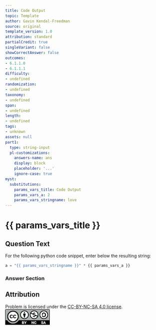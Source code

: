 ```yaml
---
title: Code Output
topic: Template
author: Gavin Kendal-Freedman
source: original
template_version: 1.0
attribution: standard
partialCredit: true
singleVariant: false
showCorrectAnswer: false
outcomes:
- 6.1.1.0
- 6.1.1.1
difficulty:
- undefined
randomization:
- undefined
taxonomy:
- undefined
span:
- undefined
length:
- undefined
tags:
- unknown
assets: null
part1:
  type: string-input
  pl-customizations:
    answers-name: ans
    display: block
    placeholder: '...'
    ignore-case: true
myst:
  substitutions:
    params_vars_title: Code Output
    params_vars_a: 2
    params_vars_stringname: love
---
```

# {{ params_vars_title }}

## Question Text

For the following python code snippet, enter below the resulting string:

```python
a = "{{ params_vars_stringname }}" * {{ params_vars_a }}
```

### Answer Section

## Attribution

Problem is licensed under the [CC-BY-NC-SA 4.0 license](https://creativecommons.org/licenses/by-nc-sa/4.0/).<br> ![The Creative Commons 4.0 license requiring attribution-BY, non-commercial-NC, and share-alike-SA license.](https://raw.githubusercontent.com/firasm/bits/master/by-nc-sa.png)